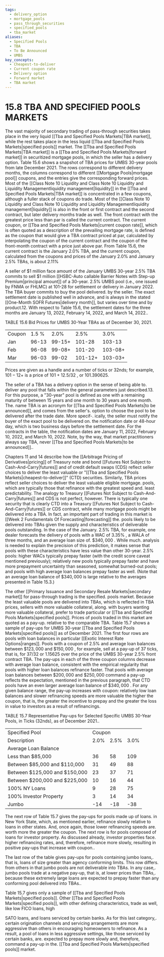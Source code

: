```yaml
---
tags:
  - delivery_option
  - mortgage_pools
  - pass_through_securities
  - specified_pools
  - tba_market
aliases:
  - Specified Pools
  - TBA
  - To Be Announced
  - UMBS
key_concepts:
  - Cheapest-to-deliver
  - Current coupon rate
  - Delivery option
  - Forward market
  - TBA market
---
```


# 15.8 TBA AND SPECIFIED POOLS MARKETS  

The vast majority of secondary trading of pass-through securities takes place in the very liquid [[Tba and Specified Pools Markets|TBA market]], while the rest takes place in the less liquid [[Tba and Specified Pools Markets|specified pools]] market. The [[Tba and Specified Pools Markets|TBA market]] is a [[Tba and Specified Pools Markets|forward market]] in securitized mortgage pools, in which the seller has a delivery option. Table 15.6 shows a snapshot of TBA prices for UMBS 30-year pools from late December 2021. The rows correspond to different delivery months, the columns correspond to different [[Mortgage Pools|mortgage pool]] coupons, and the entries give the corresponding forward prices. Most of the [[Class Note 10 Liquidity and Class Note 10 Liquidity and Liquidity Managementliquidity management|liquidity]] in the [[Tba and Specified Pools Markets|TBA market]] is concentrated in a few coupons, although a fuller stack of coupons do trade. Most of the [[Class Note 10 Liquidity and Class Note 10 Liquidity and Liquidity Managementliquidity management|liquidity]] is also in the front or first contract and the second contract, but later delivery months trade as well. The front contract with the greatest price less than par is called the current contract. The current coupon, or [[Tba and Specified Pools Markets|current coupon rate]], which is often quoted as a description of the prevailing mortgage rate, is defined as the coupon that would give a TBA contract priced at par, calculated by interpolating the coupon of the current contract and the coupon of the front-month contract with a price just above par. From Table 15.6, the current contract is the January $2.0\%$ TBA, and the current coupon, calculated from the coupons and prices of the January $2.0\%$ and January $2.5\%$ TBAs, is about $2.11\%$  

A seller of $\$1$ million face amount of the January UMBS 30-year $2.5\%$ TBA commits to sell $\$1$ million [[HSBC-Auto callable Barrier Notes with Step-up Premium|principal amount]] of a 30-year. $2.5\%$ UMBS pool (i.e., one issued by FNMA or FHLMC) at 101-28 for settlement or delivery in January 2022. The TBA buyer commits to buy the pool delivered. by the seller. The exact settlement date is published well in advance, and is always in the stated [[One-Month SOFR Futures|delivery month]], but varies over time and by product.12. With respect to Table 15.6, the settlement dates for the three months are January 13, 2022, February 14, 2022, and March 14, 2022..  

TABLE 15.6 Bid Prices for UMBS 30-Year TBAs as of December 30, 2021.   


<html><body><table><tr><td>Coupon</td><td>1.5 %</td><td>2.0%</td><td>2.5%</td><td>3.0%</td></tr><tr><td>Jan</td><td>96-13</td><td>99-15+</td><td>101-28</td><td>103-13</td></tr><tr><td>Feb</td><td>96-08</td><td>99-08+</td><td>101-20</td><td>103-08+</td></tr><tr><td>Mar</td><td>96-03</td><td>99-02</td><td>101-12+</td><td>103-03+</td></tr></table></body></html>

Prices are given as a handle and a number of ticks or 32nds; for example, $101{-}12+$ is a price of $101+12.5/32$ , or 101.390625.  

The seller of a TBA has a delivery option in the sense of being able to. deliver any pool that falls within the general parameters just described.13. For this purpose, a "30-year" pool is defined as one with a remaining maturity of between 15 years and one month to 30 years and one month. The. name TBA is an acronym for [[Tba and Specified Pools Markets|to be announced]], and comes from the seller's. option to choose the pool to be delivered after the trade date. More specif-. ically, the seller must notify the buyer of the exact pool to be delivered on. the notification date or 48-hour day, which is two business days before the settlement date. For the contracts in the table, the notification dates are January 11, 2022, February 10, 2022, and March 10, 2022. Note, by the way, that market practitioners always say TBA, never [[Tba and Specified Pools Markets|to be announced]]..  

Chapters 11 and 14 describe how the [[Arbitrage Pricing of Derivatives|pricing]] of Treasury note and bond [[Futures Not Subject to Cash-And-Carry|futures]] and of credit default swaps (CDS) reflect seller choices to deliver the least valuable or "[[Tba and Specified Pools Markets|cheapest-to-deliver]]" (CTD) securities. Similarly, TBA prices reflect seller choices to deliver the least valuable eligible mortgage. pools, which are typically those that refinance with the greatest speed and. least predictability. The analogy to Treasury [[Futures Not Subject to Cash-And-Carry|futures]] and CDS is not perfect, however. There is typically one security that is clearly CTD into a Treasury [[Futures Not Subject to Cash-And-Carry|futures]] or CDS contract, while many mortgage pools might be delivered into a TBA. In fact, an important part of trading in this market is [[Week 2 Fundamentals Of Forecasting|forecasting]] the. pools likely to be delivered into TBAs given the supply and characteristics of deliverable pools outstanding. In the case of the January. $2.5\%$ TBA, for example, one dealer forecasts the delivery of pools with a WAC of $3.35\%$ , a WALA of three months, and an average loan size of. $\$340,000$ . While much. analysis is needed to explain the precision of this prediction, it makes sense that pools with these characteristics have less value than other 30-year. $2.5\%$ pools: higher WACs typically prepay faster (with the credit score caveat mentioned previously); relatively new pools typically prepay faster and have more prepayment uncertainty than seasoned, somewhat burned-out pools; and pools with high average loan balances prepay faster as well. (Note that an average loan balance of $\$340,000$ is large relative to the averages presented in Table 15.3.)  

The other [[Primary Issuance and Secondary Resale Markets|secondary market]] for pass-through trading is the specified. pools market. Because the least valuable pools are delivered into TBAs, which is reflected in TBA prices, sellers with more valuable collateral, along. with buyers wanting more valuable collateral, prefer to trade particular or [[Tba and Specified Pools Markets|specified pools]]. Prices of pools traded in this market are quoted as a pay-up. relative to the comparable TBA. Table 15.7 shows a sample of pay-ups for UMBS 30-year [[Tba and Specified Pools Markets|specified pools]] as of December 2021. The first four rows are pools with loan balances in particular [[Exotic Interest Rate Options|ranges]]. Pools with a coupon of $2.5\%$ and average loan balances between $\$123,000$ and $\$150,000$ , for example, sell at a pay-up of 37 ticks, that is, for $37/32$ or 1.15625 over the price of the UMBS 30-year $2.5\%$ front contract TBA. The pay-ups in each of the three coupon columns decrease with average loan balance, consistent with the empirical regularity that pools with higher loan balances refinance faster. That pools with average loan balances between $\$200,000$ and $\$250,000$ command a pay-up reflects the expectation, mentioned in the previous paragraph, that CTD pools have an even larger average loan balance of $\$340,000$ . For any given balance range, the pay-up increases with coupon: relatively low loan balances and slower refinancing speeds are more valuable the higher the coupon, that is, the greater the incentive to prepay and the greater the loss in value to investors as a result of refinancings.  

TABLE 15.7 Representative Pay-ups for Selected Specific UMBS 30-Year Pools, in Ticks (32nds), as of December 2021..   


<html><body><table><tr><td>Specified Pool</td><td colspan="3">Coupon</td></tr><tr><td>Description</td><td>2.0%</td><td>2.5%</td><td>3.0%</td></tr><tr><td colspan="4">Average Loan Balance</td></tr><tr><td>Less than $85,000</td><td>36</td><td>58</td><td>109</td></tr><tr><td>Between $85,000 and $110,000</td><td>31</td><td>49</td><td>88</td></tr><tr><td>Between $125,000 and $150,000</td><td>23</td><td>37</td><td>71</td></tr><tr><td>Between $200,000 and $225,000</td><td>10</td><td>16</td><td>44</td></tr><tr><td>100% NY Loans</td><td>9</td><td>28</td><td>75</td></tr><tr><td>100% Investor Property</td><td>3</td><td>14</td><td>34</td></tr><tr><td>Jumbo</td><td>-14</td><td>-18</td><td>-38</td></tr></table></body></html>  

The next row of Table 15.7 gives the pay-ups for pools made up of loans. in New York State, which, as mentioned earlier, refinance slowly relative to loans in other states. And, once again, those lower refinancing speeds are. worth more the greater the coupon. The next row is for pools composed of loans for investor property. As discussed already, investor properties face. higher refinancing rates, and, therefore, refinance more slowly, resulting in positive pay-ups that increase with coupon..  

The last row of the table gives pay-ups for pools containing jumbo loans,. that is, loans of size greater than agency conforming limits. This row differs. from others in that jumbo pools are not deliverable into TBAs. In any case,. jumbo pools trade at a negative pay-up, that is, at lower prices than TBAs,. because these extremely large loans are expected to prepay faster than any conforming pool delivered into TBAs..  

Table 15.7 gives only a sample of [[Tba and Specified Pools Markets|specified pools]]. Other [[Tba and Specified Pools Markets|specified pools]], with other defining characteristics, trade as well, like low FICO loans, high  

SATO loans, and loans serviced by certain banks. As for this last category,. certain origination channels and servicing arrangements are more aggressive than others in encouraging homeowners to refinance. As a result, a pool of loans in less aggressive settings, like those serviced by certain banks, are. expected to prepay more slowly and, therefore, command a pay-up in the. [[Tba and Specified Pools Markets|specified pools]] market.  